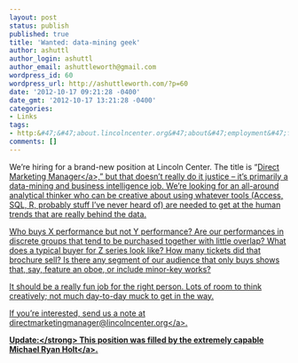 ```yaml
---
layout: post
status: publish
published: true
title: 'Wanted: data-mining geek'
author: ashuttl
author_login: ashuttl
author_email: ashuttleworth@gmail.com
wordpress_id: 60
wordpress_url: http://ashuttleworth.com/?p=60
date: '2012-10-17 09:21:28 -0400'
date_gmt: '2012-10-17 13:21:28 -0400'
categories:
- Links
tags:
- http:&#47;&#47;about.lincolncenter.org&#47;about&#47;employment&#47;full-time&#47;
comments: []
---
```

<p>We&rsquo;re hiring for a brand-new position at Lincoln Center. The title is &ldquo;<a href="http:&#47;&#47;about.lincolncenter.org&#47;about&#47;employment&#47;full-time&#47;">Direct Marketing Manager<&#47;a>,&rdquo; but that doesn&rsquo;t really do it justice &ndash; it&rsquo;s primarily a data-mining and business intelligence job. We&rsquo;re looking for an all-around analytical thinker who can be creative about using whatever tools (Access, SQL, R, probably stuff I&rsquo;ve never heard of) are needed to get at the human trends that are really behind the data.</p>
<p>Who buys X performance but not Y performance? Are our performances in discrete groups that tend to be purchased together with little overlap? What does a typical buyer for Z series look like? How many tickets did that brochure sell? Is there any segment of our audience that only buys shows that, say, feature an oboe, or include minor-key works?</p>
<p>It should be a really fun job for the right person. Lots of room to think creatively; not much day-to-day muck to get in the way.</p>
<p>If you&rsquo;re interested, send us a note at <a href="mailto:directmarketingmanager@lincolncenter.org">directmarketingmanager@lincolncenter.org<&#47;a>.</p>
<p><strong>Update:<&#47;strong> This position was filled by the extremely capable <a href="http:&#47;&#47;twitter.com&#47;intent&#47;user?screen_name=mholt3">Michael Ryan Holt<&#47;a>.</p>
